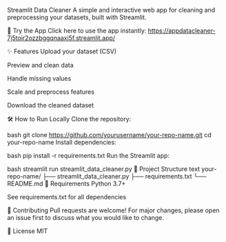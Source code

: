 Streamlit Data Cleaner
A simple and interactive web app for cleaning and preprocessing your datasets, built with Streamlit.

🚀 Try the App
Click here to use the app instantly:
https://appdatacleaner-7j5toir2ozzbggqnaaxi5f.streamlit.app/

✨ Features
Upload your dataset (CSV)

Preview and clean data

Handle missing values

Scale and preprocess features

Download the cleaned dataset

🛠️ How to Run Locally
Clone the repository:

bash
git clone https://github.com/yourusername/your-repo-name.git
cd your-repo-name
Install dependencies:

bash
pip install -r requirements.txt
Run the Streamlit app:

bash
streamlit run streamlit_data_cleaner.py
📂 Project Structure
text
your-repo-name/
├── streamlit_data_cleaner.py
├── requirements.txt
└── README.md
📝 Requirements
Python 3.7+

See requirements.txt for all dependencies

🤝 Contributing
Pull requests are welcome! For major changes, please open an issue first to discuss what you would like to change.

📄 License
MIT
